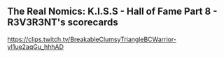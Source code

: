 ## The Real Nomics: K.I.S.S - Hall of Fame Part 8 - R3V3R3NT's scorecards
https://clips.twitch.tv/BreakableClumsyTriangleBCWarrior-yI1ue2aqGu_hhhAD
